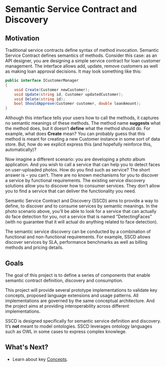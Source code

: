 # Semantic Service Contract and Discovery

## Motivation

Traditional service contracts define syntax of method invocation. Semantic Service Contract defines semantics of methods. Consider this case: as an API designer, you are designing a simple service contract for loan customer management. The interface allows add, update, remove customers as well as making loan approval decisions. It may look something like this:
```c#
public interface ICustomerManager
{
    void Create(Customer newCustomer);
    void Update(string id, Customer updatedCustomer);
    void Delete(string id);
    bool ShouldApprove(Customer customer, double loanAmount);
}
```
Although this interface tells your users how to call the methods, it captures no semantic meanings of these methods. The method name **suggests** what the method does, but it doesn’t **define** what the method should do. For example, what does **Create** mean? You can probably guess that this method is meant for creating a new Customer instance in some sort of data store. But, how do we explicit express this (and hopefully reinforce this, automatically)?

Now imagine a different scenario: you are developing a photo album application. And you wish to call a service that can help you to detect faces on user-uploaded photos. How do you find such as service? The short answer is – you can’t. There are no known mechanisms for you to discover a service by functional requirements. The existing service discovery solutions allow you to discover how to consumer services. They don’t allow you to find a service that can deliver the functionality you need. 

Semantic Service Contract and Discovery (SSCD) aims to provide a way to define, to discover and to consume services by semantic meanings. In the photo scenario above, you’ll be able to look for a service that can actually do face detection for you, not a service that is named “DetectingFaces” (with no guarantee that it will actual do anything related to face detection).

The semantic service discovery can be conducted by a combination of functional and non-functional requirements. For example, SSCD allows discover services by SLA, performance benchmarks as well as billing methods and pricing details.

## Goals

The goal of this project is to define a series of components that enable semantic contract definition, discovery and consumption.

This project will provide several prototype implementations to validate key concepts, proposed language extensions and usage patterns. All implementations are governed by the same conceptual architecture. And the project aims at providing interoperability across different implementations.

SSCD is designed specifically for semantic service definition and discovery. It’s **not** meant to model ontologies. SSCD leverages ontology languages such as OWL in some cases to express complex knowlege. 

## What's Next?

* Learn about key [Concepts](docs/Concepts.md).